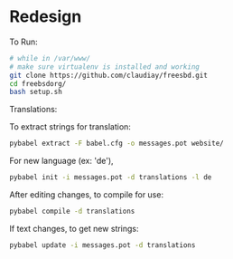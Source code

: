 Redesign
============

To Run:
```bash
# while in /var/www/
# make sure virtualenv is installed and working
git clone https://github.com/claudiay/freesbd.git
cd freebsdorg/
bash setup.sh
```

Translations:

To extract strings for translation:
```bash
pybabel extract -F babel.cfg -o messages.pot website/
```

For new language (ex: 'de'),
```bash
pybabel init -i messages.pot -d translations -l de
```

After editing changes, to compile for use:
```bash
pybabel compile -d translations
```

If text changes, to get new strings:
```bash
pybabel update -i messages.pot -d translations
```

